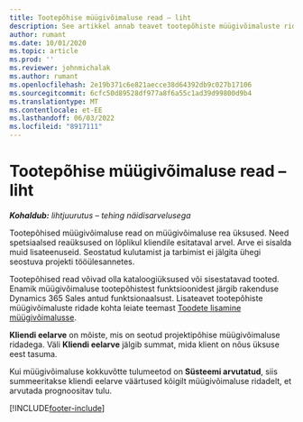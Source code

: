 ```yaml
---
title: Tootepõhise müügivõimaluse read – liht
description: See artikkel annab teavet tootepõhiste müügivõimaluste ridade kohta rakenduses Project Operations.
author: rumant
ms.date: 10/01/2020
ms.topic: article
ms.prod: ''
ms.reviewer: johnmichalak
ms.author: rumant
ms.openlocfilehash: 2e19b371c6e821aecce38d64392db9c027b17106
ms.sourcegitcommit: 6cfc50d89528df977a8f6a55c1ad39d99800d9b4
ms.translationtype: MT
ms.contentlocale: et-EE
ms.lasthandoff: 06/03/2022
ms.locfileid: "8917111"
---
```

# <a name="product-based-opportunity-lines---lite"></a>Tootepõhise müügivõimaluse read – liht

_**Kohaldub:** lihtjuurutus – tehing näidisarvelusega_

Tootepõhised müügivõimaluse read on müügivõimaluse rea üksused. Need spetsiaalsed reaüksused on lõplikul kliendile esitataval arvel. Arve ei sisalda muid lisateenuseid. Seostatud kulutamist ja tarbimist ei jälgita ühegi seostuva projekti tööülesannetes.

Tootepõhised read võivad olla kataloogiüksused või sisestatavad tooted. Enamik müügivõimaluse tootepõhistest funktsioonidest järgib rakenduse Dynamics 365 Sales antud funktsionaalsust. Lisateavet tootepõhiste müügivõimaluste ridade kohta leiate teemast [Toodete lisamine müügivõimalusse](/dynamics365/sales-enterprise/add-products-opportunity).

**Kliendi eelarve** on mõiste, mis on seotud projektipõhise müügivõimaluse ridadega. Väli **Kliendi eelarve** jälgib summat, mida klient on nõus üksuse eest tasuma.

Kui müügivõimaluse kokkuvõtte tulumeetod on **Süsteemi arvutatud**, siis summeeritakse kliendi eelarve väärtused kõigilt müügivõimaluse ridadelt, et arvutada prognoositav tulu. 



[!INCLUDE[footer-include](../../includes/footer-banner.md)]